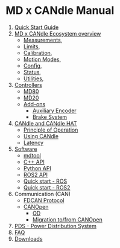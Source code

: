 # MD x CANdle Manual

1. [Quick Start Guide](quick_start_guide/QuickStartGuide.md)
2. [MD x CANdle Ecosystem overview](md_x_candle_ecosystem_overview/Ecosystem.md)
    - [Measurements](md_x_candle_ecosystem_overview/Measurements),
    - [Limits](md_x_candle_ecosystem_overview/Safety_limits),
    - [Calibration](md_x_candle_ecosystem_overview/Calibration),
    - [Motion Modes](md_x_candle_ecosystem_overview/Motion_modes),
    - [Config](md_x_candle_ecosystem_overview/Config),
    - [Status](md_x_candle_ecosystem_overview/Status_codes),
    - [Utilities](md_x_candle_ecosystem_overview/Utilities),
3. [Controllers](controllers/Controllers)
    - [MD80](controllers/md80_controller/MD80)
    - [MD20](controllers/md20_controller/MD20)
    - [Add-ons](controllers/add_ons/Add-ons)
        - [Auxiliary Encoder](controllers/add_ons/aux_encoders/Auxiliary_Encoder)
        - [Brake System](controllers/add_ons/brake_systems/Brake_systems)
4. [CANdle and CANdle HAT](candle_and_candle_hat/CANdle)
    - [Principle of Operation](candle_and_candle_hat/Principle)
    - [Using CANdle](candle_and_candle_hat/Using_CANdle)
    - [Latency](candle_and_candle_hat/Latency)
5. [Software](software_package/Software)
    - [mdtool](software_package/legacy/MDTOOL)
    - [C++ API](software_package/legacy/cpp)
    - [Python API](software_package/legacy/python)
    - [ROS2 API](software_package/legacy/ros_nodes)
    - [Quick start - ROS](software_package/legacy/quick_startup_ros)
    - [Quick start - ROS2](software_package/legacy/quick_startup_ros2)
6. Communication (CAN)
    - [FDCAN Protocol](md_fdcan_protocol/canProtocol)
    - [CANOpen](md_canopen/CANopen)
        - [OD](md_canopen/OD) 
        - [Migration to/from CANOpen](md_canopen/TransitionProcedure)
7. [PDS - Power Distribution System](pds/pds_qsg)
8. [FAQ](common_problems_and_faq/FAQ)
8. [Downloads](Downloads/Downloads)

